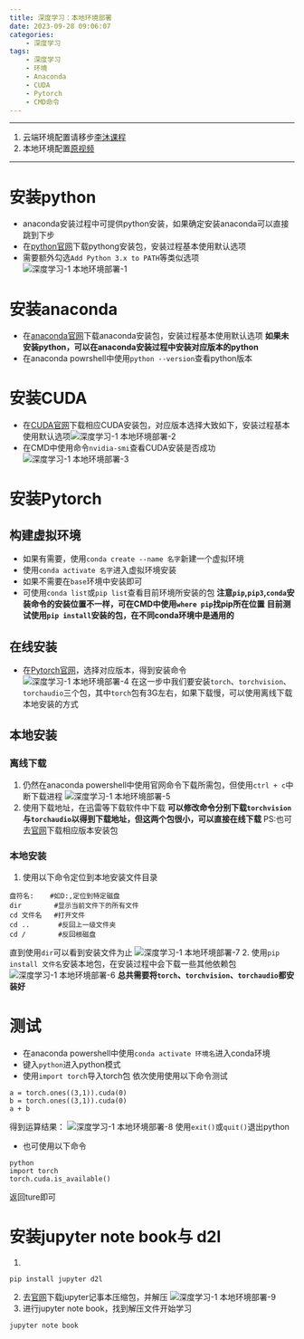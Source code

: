 ```yaml
---
title: 深度学习：本地环境部署
date: 2023-09-28 09:06:07
categories:
	- 深度学习
tags: 
	- 深度学习
	- 环境
	- Anaconda
	- CUDA
	- Pytorch
	- CMD命令
---
```

*****
1. 云端环境配置请移步[李沐课程](https://space.bilibili.com/1567748478/channel/seriesdetail?sid=358497)
2. 本地环境配置[原视频](https://www.zhihu.com/zvideo/1363284223420436480)
*****
# 安装python
- anaconda安装过程中可提供python安装，如果确定安装anaconda可以直接跳到下步
- 在[python官网](https://www.python.org/downloads/)下载pythong安装包，安装过程基本使用默认选项
- 需要额外勾选`Add Python 3.x to PATH`等类似选项
![深度学习-1 本地环境部署-1](https://aucnm0202-1318327891.cos.ap-shanghai.myqcloud.com/blogpic/%E6%B7%B1%E5%BA%A6%E5%AD%A6%E4%B9%A0-1%20%E6%9C%AC%E5%9C%B0%E7%8E%AF%E5%A2%83%E9%83%A8%E7%BD%B2-1.png)
# 安装anaconda
- 在[anaconda官网](https://www.anaconda.com/download)下载anaconda安装包，安装过程基本使用默认选项
**如果未安装python，可以在anaconda安装过程中安装对应版本的python**
- 在anaconda powrshell中使用`python --version`查看python版本
# 安装CUDA
- 在[CUDA官网](https://developer.nvidia.com/cuda-downloads)下载相应CUDA安装包，对应版本选择大致如下，安装过程基本使用默认选项![深度学习-1 本地环境部署-2](https://aucnm0202-1318327891.cos.ap-shanghai.myqcloud.com/blogpic/%E6%B7%B1%E5%BA%A6%E5%AD%A6%E4%B9%A0-1%20%E6%9C%AC%E5%9C%B0%E7%8E%AF%E5%A2%83%E9%83%A8%E7%BD%B2-2.png)
- 在CMD中使用命令`nvidia-smi`查看CUDA安装是否成功
![深度学习-1 本地环境部署-3](https://aucnm0202-1318327891.cos.ap-shanghai.myqcloud.com/blogpic/%E6%B7%B1%E5%BA%A6%E5%AD%A6%E4%B9%A0-1%20%E6%9C%AC%E5%9C%B0%E7%8E%AF%E5%A2%83%E9%83%A8%E7%BD%B2-3.png)
# 安装Pytorch
## 构建虚拟环境
- 如果有需要，使用`conda create --name 名字`新建一个虚拟环境
- 使用`conda activate 名字`进入虚拟环境安装
- 如果不需要在`base`环境中安装即可
- 可使用`conda list`或`pip list`查看目前环境所安装的包
**注意`pip`,`pip3`,`conda`安装命令的安装位置不一样，可在CMD中使用`where pip`找pip所在位置**
**目前测试使用`pip install`安装的包，在不同conda环境中是通用的**
## 在线安装
- 在[Pytorch官网](https://pytorch.org/get-started/locally/)，选择对应版本，得到安装命令
![深度学习-1 本地环境部署-4](https://aucnm0202-1318327891.cos.ap-shanghai.myqcloud.com/blogpic/%E6%B7%B1%E5%BA%A6%E5%AD%A6%E4%B9%A0-1%20%E6%9C%AC%E5%9C%B0%E7%8E%AF%E5%A2%83%E9%83%A8%E7%BD%B2-4.png)
在这一步中我们要安装`torch`、`torchvision`、`torchaudio`三个包，其中`torch`包有3G左右，如果下载慢，可以使用离线下载本地安装的方式
## 本地安装
### 离线下载
1. 仍然在anaconda powershell中使用官网命令下载所需包，但使用`ctrl + c`中断下载进程
![深度学习-1 本地环境部署-5](https://aucnm0202-1318327891.cos.ap-shanghai.myqcloud.com/blogpic/%E6%B7%B1%E5%BA%A6%E5%AD%A6%E4%B9%A0-1%20%E6%9C%AC%E5%9C%B0%E7%8E%AF%E5%A2%83%E9%83%A8%E7%BD%B2-5.png)
2. 使用下载地址，在迅雷等下载软件中下载
**可以修改命令分别下载`torchvision`与`torchaudio`以得到下载地址，但这两个包很小，可以直接在线下载**
PS:也可去[官网](https://download.pytorch.org/whl/torch/)下载相应版本安装包
### 本地安装
1. 使用以下命令定位到本地安装文件目录
```
盘符名:    #如D:,定位到特定磁盘
dir        #显示当前文件下的所有文件
cd 文件名   #打开文件
cd ..       #反回上一级文件夹
cd /        #反回根磁盘
```
直到使用`dir`可以看到安装文件为止
![深度学习-1 本地环境部署-7](https://aucnm0202-1318327891.cos.ap-shanghai.myqcloud.com/blogpic/%E6%B7%B1%E5%BA%A6%E5%AD%A6%E4%B9%A0-1%20%E6%9C%AC%E5%9C%B0%E7%8E%AF%E5%A2%83%E9%83%A8%E7%BD%B2-7.png)
2. 使用`pip install 文件名`安装本地包，在安装过程中会下载一些其他依赖包
![深度学习-1 本地环境部署-6](https://aucnm0202-1318327891.cos.ap-shanghai.myqcloud.com/blogpic/%E6%B7%B1%E5%BA%A6%E5%AD%A6%E4%B9%A0-1%20%E6%9C%AC%E5%9C%B0%E7%8E%AF%E5%A2%83%E9%83%A8%E7%BD%B2-6.png)
**总共需要将`torch`、`torchvision`、`torchaudio`都安装好**
# 测试
- 在anaconda powershell中使用`conda activate 环境名`进入conda环境
- 键入`python`进入python模式
- 使用`import torch`导入torch包
依次使用使用以下命令测试
```
a = torch.ones((3,1)).cuda(0)
b = torch.ones((3,1)).cuda(0)
a + b
```
得到运算结果：
![深度学习-1 本地环境部署-8](https://aucnm0202-1318327891.cos.ap-shanghai.myqcloud.com/blogpic/%E6%B7%B1%E5%BA%A6%E5%AD%A6%E4%B9%A0-1%20%E6%9C%AC%E5%9C%B0%E7%8E%AF%E5%A2%83%E9%83%A8%E7%BD%B2-8.png)
使用`exit()`或`quit()`退出python 
- 也可使用以下命令
```
python
import torch
torch.cuda.is_available()
```
返回ture即可
# 安装jupyter note book与 d2l
1. 
```
pip install jupyter d2l
```
2.  去[官网](https://zh-v2.d2l.ai/)下载jupyter记事本压缩包，并解压
![深度学习-1 本地环境部署-9](https://aucnm0202-1318327891.cos.ap-shanghai.myqcloud.com/blogpic/%E6%B7%B1%E5%BA%A6%E5%AD%A6%E4%B9%A0-1%20%E6%9C%AC%E5%9C%B0%E7%8E%AF%E5%A2%83%E9%83%A8%E7%BD%B2-9.png)
3. 进行jupyter note book，找到解压文件开始学习
```
jupyter note book
```